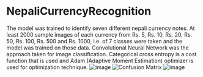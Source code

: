 # NepaliCurrencyRecognition
The model was trained to identify seven different nepali currency notes. At least 2000 sample images of each currency from Rs. 5, Rs. 10, Rs. 20, Rs. 50, Rs. 100, Rs. 500 and Rs. 1000, i.e. of 7 classes were taken and the model was trained on those data. Convolutional Neural Network was the approach taken for image classification. Categorical cross entropy is a cost function that is used and Adam (Adaptive Moment Estimation) optimizer is used for optimization technique. 
![image](https://github.com/shikshya-max/nepaliCurrencyRecognition/assets/51810639/efc66bb9-434c-42ea-bd5c-d7182d8a5b0b)
![Confusion Matrix](https://github.com/shikshya-max/nepaliCurrencyRecognition/assets/51810639/544bc7b8-3fab-489b-ac02-fc269f9261bb)
![image](https://github.com/shikshya-max/nepaliCurrencyRecognition/assets/51810639/887c5e98-7c70-4ed1-bb95-c055c4d722e4)
